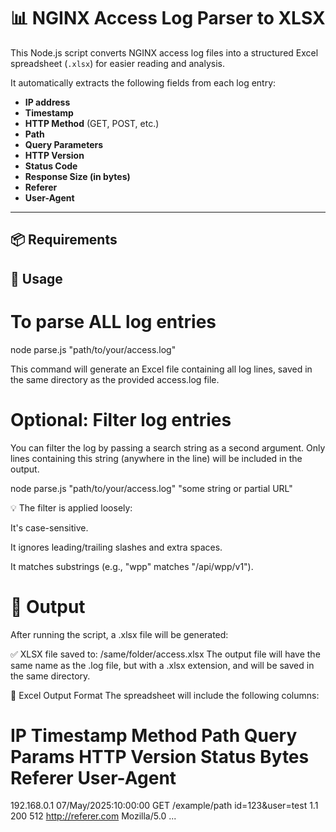 # 📊 NGINX Access Log Parser to XLSX

This Node.js script converts NGINX access log files into a structured Excel spreadsheet (`.xlsx`) for easier reading and analysis.

It automatically extracts the following fields from each log entry:

- **IP address**
- **Timestamp**
- **HTTP Method** (GET, POST, etc.)
- **Path**
- **Query Parameters**
- **HTTP Version**
- **Status Code**
- **Response Size (in bytes)**
- **Referer**
- **User-Agent**

---

## 📦 Requirements

## 🚀 Usage

# To parse ALL log entries

node parse.js "path/to/your/access.log"

This command will generate an Excel file containing all log lines, saved in the same directory as the provided access.log file.

# Optional: Filter log entries

You can filter the log by passing a search string as a second argument. Only lines containing this string (anywhere in the line) will be included in the output.

node parse.js "path/to/your/access.log" "some string or partial URL"

💡 The filter is applied loosely:

It's case-sensitive.

It ignores leading/trailing slashes and extra spaces.

It matches substrings (e.g., "wpp" matches "/api/wpp/v1").

# 💾 Output

After running the script, a .xlsx file will be generated:

✅ XLSX file saved to: /same/folder/access.xlsx
The output file will have the same name as the .log file, but with a .xlsx extension, and will be saved in the same directory.

📄 Excel Output Format
The spreadsheet will include the following columns:

# IP	Timestamp	Method	Path	Query Params	HTTP Version	Status	Bytes	Referer	User-Agent
192.168.0.1	07/May/2025:10:00:00	GET	/example/path	id=123&user=test	1.1	200	512	http://referer.com	Mozilla/5.0 ...
